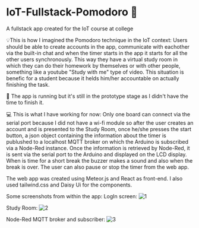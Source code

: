 # IoT-Fullstack-Pomodoro 🍅 
A fullstack app created for the IoT course at college

💡This is how I imagined the Pomodoro technique in the IoT context:
Users should be able to create accounts in the app, communicate with eachother via the built-in chat and when the timer starts in the app it starts
for all the other users synchronously. This way they have a virtual study room in which they can do their homework by themselves or with other people,
something like a youtube "Study with me" type of video. This situation is benefic for a student because it helds him/her accountable on actually finishing
the task.

🎥 The app is running but it's still in the prototype stage as I didn't have the time to finish it.

💻 This is what I have working for now:
Only one board can connect via the serial port because I did not have a wi-fi module so after the user creates an account and is presented to the Study Room,
once he/she presses the start button, a json object containing the information about the timer is publushed to a localhost MQTT broker on which the Arduino
is subscribed via a Node-Red instance. Once the information is retrieved by Node-Red, it is sent via the serial port to the Arduino and displayed on the
LCD display. When is time for a short break the buzzer makes a sound and also when the break is over. The user can also pause or stop the timer from the
web app.

The web app was created using Meteor.js and React as front-end. I also used tailwind.css and Daisy Ui for the components.

Some screenshots from within the app:
LogIn screen:
![1](https://user-images.githubusercontent.com/70197124/214061257-117c5271-dce7-4433-990b-f535549de0c5.jpg)

Study Room:
![2](https://user-images.githubusercontent.com/70197124/214061397-0250bee7-4b2b-4250-9c74-1b8664e0ef6c.jpg)

Node-Red MQTT broker and subscriber:
![3](https://user-images.githubusercontent.com/70197124/214061712-7ae46214-ba29-4bac-88fc-24989dfb19bd.jpg)
